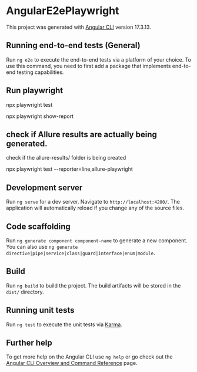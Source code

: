 # AngularE2ePlaywright

This project was generated with [Angular CLI](https://github.com/angular/angular-cli) version 17.3.13.

## Running end-to-end tests (General)

Run `ng e2e` to execute the end-to-end tests via a platform of your choice. To use this command, you need to first add a package that implements end-to-end testing capabilities.

## Run playwright

npx playwright test

npx playwright show-report

## check if Allure results are actually being generated.

check if the allure-results/ folder is being created 

npx playwright test --reporter=line,allure-playwright


## Development server

Run `ng serve` for a dev server. Navigate to `http://localhost:4200/`. The application will automatically reload if you change any of the source files.

## Code scaffolding

Run `ng generate component component-name` to generate a new component. You can also use `ng generate directive|pipe|service|class|guard|interface|enum|module`.

## Build

Run `ng build` to build the project. The build artifacts will be stored in the `dist/` directory.

## Running unit tests

Run `ng test` to execute the unit tests via [Karma](https://karma-runner.github.io).


## Further help

To get more help on the Angular CLI use `ng help` or go check out the [Angular CLI Overview and Command Reference](https://angular.io/cli) page.
